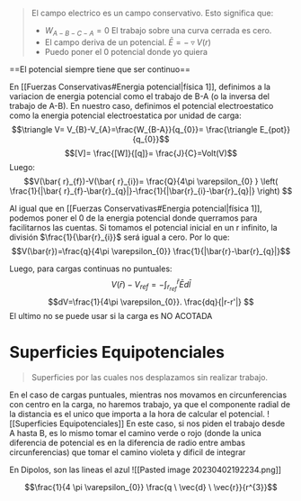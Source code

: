 > 	El campo electrico es un campo conservativo. Esto significa que:
> - $W_{A-B-C-A} = 0$ El trabajo sobre una curva cerrada es cero.
> - El campo deriva de un potencial. $\bar{ E}=-\triangledown V(r)$
> - Puedo poner el 0 potencial donde yo quiera

==El potencial siempre tiene que ser continuo==

En [[Fuerzas Conservativas#Energia potencial|física 1]], definimos a la variacion de energia potencial como el trabajo de B-A (o la inversa del trabajo de A-B). 
En nuestro caso, definimos el potencial electroestatico como la energia potencial electroestatica por unidad de carga:
$$\triangle V= V_{B}-V_{A}=\frac{W_{B-A}}{q_{0}}= \frac{\triangle E_{pot}}{q_{0}}$$
$$[V]= \frac{[W]}{[q]}= \frac{J}{C}=Volt(V)$$
Luego:
$$V(\bar{ r}_{f})-V(\bar{ r}_{i})= \frac{Q}{4\pi \varepsilon_{0} } \left( \frac{1}{|\bar{ r}_{f}-\bar{r}_{q}|}-\frac{1}{|\bar{r}_{i}-\bar{r}_{q}|} \right) $$

Al igual que en [[Fuerzas Conservativas#Energia potencial|física 1]], podemos poner el 0 de la energia potencial donde querramos para facilitarnos las cuentas. Si tomamos el potencial inicial en un r infinito, la división $\frac{1}{\bar{r}_{i}}$ será igual a cero.
Por lo que:
$$V(\bar{r})=\frac{q}{4\pi \varepsilon_{0}} \frac{1}{|\bar{r}-\bar{r}_{q}|}$$

Luego, para cargas continuas no puntuales:
$$V(\bar{r})-V_{ref}= -\int^{\bar{r}}_{r_{ref}}\bar{E} d\bar{l}$$
$$dV=\frac{1}{4\pi \varepsilon_{0}}. \frac{dq}{|r-r'|} $$El ultimo no se puede usar si la carga es NO ACOTADA

# Superficies Equipotenciales
> Superficies por las cuales nos desplazamos sin realizar trabajo.

En el caso de cargas puntuales, mientras nos movamos en circunferencias con centro en la carga, no haremos trabajo, ya que el componente radial de la distancia es el unico que importa a la hora de calcular el potencial.
![[Superficies Equipotenciales]]
En este caso, si nos piden el trabajo desde A hasta B, es lo mismo tomar el camino verde o rojo (donde la unica diferencia de potencial es en la diferencia de radio entre ambas circunferencias) que tomar el camino violeta y dificil de integrar

En Dipolos, son las lineas el azul
![[Pasted image 20230402192234.png]]

$$\frac{1}{4 \pi \varepsilon_{0}} \frac{q \ \vec{d} \ \vec{r}}{r^{3}}$$